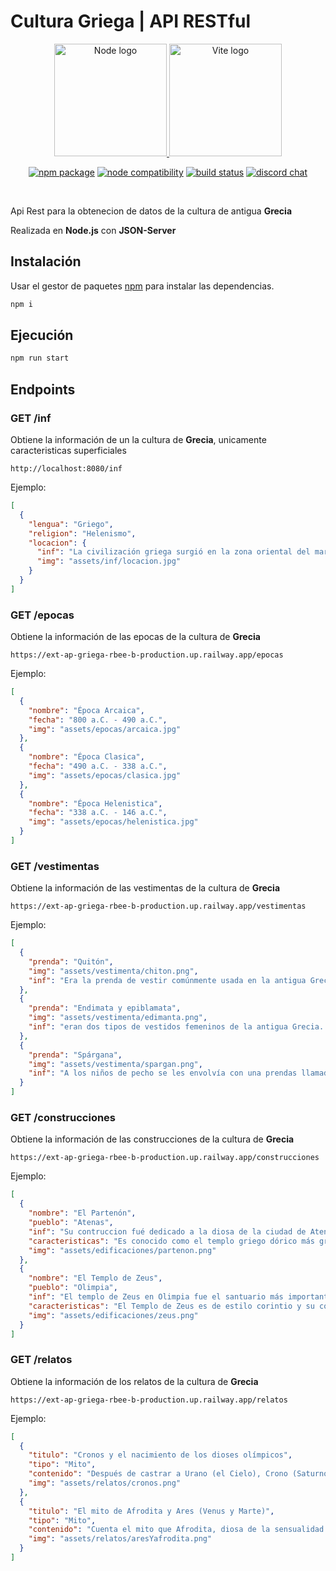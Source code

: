 # Cultura Griega | API RESTful

<p align="center">
  <a href="https://nodejs.org/en/" target="_blank" rel="noopener noreferrer">
    <img width="180" src="https://nodejs.org/static/images/logo.svg" alt="Node logo">
  </a>
  <a href="https://github.com/typicode/json-server" target="_blank" rel="noopener noreferrer">
    <img width="180" src="https://miro.medium.com/max/1400/1*sCHPqzcg7cup_kzN9flVMg.jpeg" alt="Vite logo">
  </a>
</p>
<p align="center">
  <a href="https://npmjs.com/package/vite"><img src="https://img.shields.io/npm/v/vite.svg" alt="npm package"></a>
  <a href="https://nodejs.org/en/about/releases/"><img src="https://img.shields.io/node/v/vite.svg" alt="node compatibility"></a>
  <a href="https://github.com/vitejs/vite/actions/workflows/ci.yml"><img src="https://github.com/vitejs/vite/actions/workflows/ci.yml/badge.svg?branch=main" alt="build status"></a>
  <a href="https://chat.vitejs.dev"><img src="https://img.shields.io/badge/chat-discord-blue?style=flat&logo=discord" alt="discord chat"></a>
</p>
<br/>

Api Rest para la obtenecion de datos de la cultura de antigua **Grecia**

Realizada en **Node.js** con **JSON-Server**

## Instalación

Usar el gestor de paquetes [npm](https://www.npmjs.com/) para instalar las dependencias.

```bash
npm i
```

## Ejecución

```bash
npm run start
```

## Endpoints

### GET /inf

Obtiene la información de un la cultura de **Grecia**, unicamente caracteristicas superficiales

```
http://localhost:8080/inf
```

Ejemplo:

```json
[
  {
    "lengua": "Griego",
    "religion": "Helenismo",
    "locacion": {
      "inf": "La civilización griega surgió en la zona oriental del mar Mediterráneo. Se extendió por tres espacios fundamentales: la península de los Balcanes, las numerosas islas de los mares Jónico y Egeo, y las costas occidentales de Asia Menor (en la actual Turquía)",
      "img": "assets/inf/locacion.jpg"
    }
  }
]
```

### GET /epocas

Obtiene la información de las epocas de la cultura de **Grecia**

```
https://ext-ap-griega-rbee-b-production.up.railway.app/epocas
```

Ejemplo:

```json
[
  {
    "nombre": "Época Arcaica",
    "fecha": "800 a.C. - 490 a.C.",
    "img": "assets/epocas/arcaica.jpg"
  },
  {
    "nombre": "Época Clasica",
    "fecha": "490 a.C. - 338 a.C.",
    "img": "assets/epocas/clasica.jpg"
  },
  {
    "nombre": "Época Helenistica",
    "fecha": "338 a.C. - 146 a.C.",
    "img": "assets/epocas/helenistica.jpg"
  }
]
```

### GET /vestimentas

Obtiene la información de las vestimentas de la cultura de **Grecia**

```
https://ext-ap-griega-rbee-b-production.up.railway.app/vestimentas
```

Ejemplo:

```json
[
  {
    "prenda": "Quitón",
    "img": "assets/vestimenta/chiton.png",
    "inf": "Era la prenda de vestir comúnmente usada en la antigua Grecia, una túnica de tela ligera cerrada por una costura. Se diferenciaba del peplo en que estaba cerrado en los hombros por una fíbula o un broche."
  },
  {
    "prenda": "Endimata y epiblamata",
    "img": "assets/vestimenta/edimanta.png",
    "inf": "eran dos tipos de vestidos femeninos de la antigua Grecia. El endimata era un vestido corto, de manga corta, que se usaba en la ciudad. El epiblamata era un vestido largo, de manga larga, que se usaba en el campo."
  },
  {
    "prenda": "Spárgana",
    "img": "assets/vestimenta/spargan.png",
    "inf": "A los niños de pecho se les envolvía con una prendas llamadas spárgana, una suerte de fajas. Según Platón, a los niños se los envolvía en pañales para ayudar a que sus extremidades se desarrollasen adecuadamente. Se ha sugerido que la spárgana también serviría como pañales."
  }
]
```

### GET /construcciones

Obtiene la información de las construcciones de la cultura de **Grecia**

```
https://ext-ap-griega-rbee-b-production.up.railway.app/construcciones
```

Ejemplo:

```json
[
  {
    "nombre": "El Partenón",
    "pueblo": "Atenas",
    "inf": "Su contruccion fué dedicado a la diosa de la ciudad de Atenas",
    "caracteristicas": "Es conocido como el templo griego dórico más grande construido durante Pericles (447-432 a. C.).",
    "img": "assets/edificaciones/partenon.png"
  },
  {
    "nombre": "El Templo de Zeus",
    "pueblo": "Olimpia",
    "inf": "El templo de Zeus en Olimpia fue el santuario más importante de la antigua Grecia. Fue construido en el siglo VI a. C. y fue el lugar de culto de la diosa Hera, esposa de Zeus, y de los dioses Zeus, Poseidón y Hades.",
    "caracteristicas": "El Templo de Zeus es de estilo corintio y su construcción duró más de 7 siglos. Hoy en día, sólo sobreviven 15 de las 104 columnas corintias.",
    "img": "assets/edificaciones/zeus.png"
  }
]
```

### GET /relatos

Obtiene la información de los relatos de la cultura de **Grecia**

```
https://ext-ap-griega-rbee-b-production.up.railway.app/relatos
```

Ejemplo:

```json
[
  {
    "titulo": "Cronos y el nacimiento de los dioses olímpicos",
    "tipo": "Mito",
    "contenido": "Después de castrar a Urano (el Cielo), Crono (Saturno) no demoró en convertirse en un déspota como Urano. Tomó por esposa a su hermana, Rea y procrearon a la primera generación de dioses: Hera, Deméter, Hestia, Poseidón y Hades. Resintiendo un levantamiento de sus hijos en su contra, Crono los devoraba tan pronto nacían. Cuando Rea engendró a Zeus, lo alumbró en secreto y lo entregó a los cuidados de Gea. Luego, en vez de darle el niño a Crono, le dio una piedra envuelta en pañales, y este se la tragó sin percatarse del engaño. Al crecer, Zeus se hizo emplear como copero de Cronos. Un día, le preparó al titán del tiempo un brebaje, tras el cual vomitó a todos los dioses. Los hermanos se unieron en contra de los titanes bajo el liderazgo de Zeus, a quienes vencieron y desterraron al Tártaro (un inframundo por debajo del infierno). De ese modo, Zeus se convirtió en el supremo de los dioses.",
    "img": "assets/relatos/cronos.png"
  },
  {
    "titulo": "El mito de Afrodita y Ares (Venus y Marte)",
    "tipo": "Mito",
    "contenido": "Cuenta el mito que Afrodita, diosa de la sensualidad y el amor, estaba casada con Hefesto, dios del fuego y herrero de los dioses. Pero la hermosa deidad se enamoró de Ares (Marte), el dios de la guerra. Apasionados el uno por el otro, consumaron su relación ilegítima, de lo cual fue testigo Apolo, el dios de las artes, la belleza y la luz. Apolo le informó a Hefesto lo ocurrido, y este ideó un plan para atrapar a Afrodita. Sigilosamente formó una red invisible en el lecho amatorio de los adúlteros. Al despertar, se vieron atrapados en la red, y Hefesto convocó a todos los dioses para que vieran por sí mismos la infamia de los amantes.",
    "img": "assets/relatos/aresYafrodita.png"
  }
]
```
